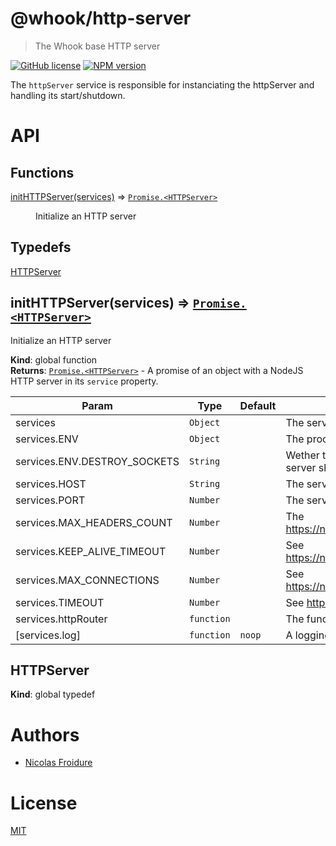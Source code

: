 [//]: # ( )
[//]: # (This file is automatically generated by a `metapak`)
[//]: # (module. Do not change it  except between the)
[//]: # (`content:start/end` flags, your changes would)
[//]: # (be overridden.)
[//]: # ( )
# @whook/http-server
> The Whook base HTTP server

[![GitHub license](https://img.shields.io/badge/license-MIT-blue.svg)](https://github.com/nfroidure/whook/blob/master/packages/whook-http-server/LICENSE)
[![NPM version](https://badge.fury.io/js/@whook/http-server.svg)](https://npmjs.org/package/@whook/http-server)


[//]: # (::contents:start)

The `httpServer` service is responsible for instanciating
 the httpServer and handling its start/shutdown.

[//]: # (::contents:end)

# API
## Functions

<dl>
<dt><a href="#initHTTPServer">initHTTPServer(services)</a> ⇒ <code><a href="#HTTPServer">Promise.&lt;HTTPServer&gt;</a></code></dt>
<dd><p>Initialize an HTTP server</p>
</dd>
</dl>

## Typedefs

<dl>
<dt><a href="#HTTPServer">HTTPServer</a></dt>
<dd></dd>
</dl>

<a name="initHTTPServer"></a>

## initHTTPServer(services) ⇒ [<code>Promise.&lt;HTTPServer&gt;</code>](#HTTPServer)
Initialize an HTTP server

**Kind**: global function  
**Returns**: [<code>Promise.&lt;HTTPServer&gt;</code>](#HTTPServer) - A promise of an object with a NodeJS HTTP server
 in its `service` property.  

| Param | Type | Default | Description |
| --- | --- | --- | --- |
| services | <code>Object</code> |  | The services the server depends on |
| services.ENV | <code>Object</code> |  | The process environment variables |
| services.ENV.DESTROY_SOCKETS | <code>String</code> |  | Wether the server sockets whould be destroyed or if the  server should wait while sockets are kept alive |
| services.HOST | <code>String</code> |  | The server host |
| services.PORT | <code>Number</code> |  | The server port |
| services.MAX_HEADERS_COUNT | <code>Number</code> |  | The https://nodejs.org/api/http.html#http_server_maxheaderscount |
| services.KEEP_ALIVE_TIMEOUT | <code>Number</code> |  | See https://nodejs.org/api/http.html#http_server_keepalivetimeout |
| services.MAX_CONNECTIONS | <code>Number</code> |  | See https://nodejs.org/api/net.html#net_server_maxconnections |
| services.TIMEOUT | <code>Number</code> |  | See https://nodejs.org/api/http.html#http_server_timeout |
| services.httpRouter | <code>function</code> |  | The function to run with the req/res tuple |
| [services.log] | <code>function</code> | <code>noop</code> | A logging function |

<a name="HTTPServer"></a>

## HTTPServer
**Kind**: global typedef  

# Authors
- [Nicolas Froidure](http://insertafter.com/en/index.html)

# License
[MIT](https://github.com/nfroidure/@whook/http-server/blob/master/LICENSE)
